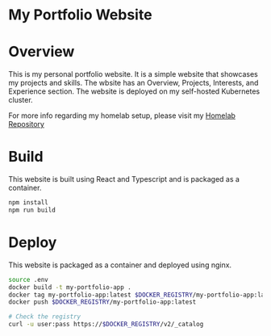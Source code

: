 My Portfolio Website
=====================

# Overview

This is my personal portfolio website. It is a simple website that showcases
my projects and skills. The wbsite has an Overview, Projects, Interests, and
Experience section. The website is deployed on my self-hosted Kubernetes cluster.

For more info regarding my homelab setup, please visit my
[Homelab Repository](https://github.com/TheTaqiTahmid/homeserver)

# Build

This website is built using React and Typescript and is packaged as a container.

```bash
npm install
npm run build
```

# Deploy

This website is packaged as a container and deployed using nginx.

```bash
source .env
docker build -t my-portfolio-app .
docker tag my-portfolio-app:latest $DOCKER_REGISTRY/my-portfolio-app:latest
docker push $DOCKER_REGISTRY/my-portfolio-app:latest

# Check the registry
curl -u user:pass https://$DOCKER_REGISTRY/v2/_catalog
```